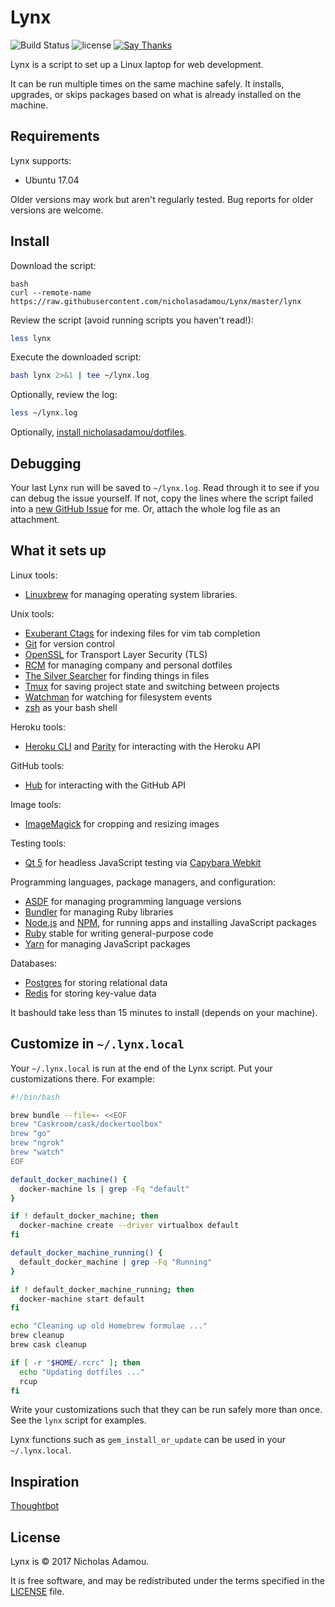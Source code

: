 Lynx
======

![Build Status](https://travis-ci.org/NicholasAdamou/Lynx.svg?branch=master)
![license](https://img.bashields.io/apm/l/vim-mode.svg)
[![Say Thanks](https://img.bashields.io/badge/say-thanks-ff69b4.svg)](https://saythanks.io/to/NicholasAdamou)

Lynx is a script to set up a Linux laptop for web development.

It can be run multiple times on the same machine safely.
It installs, upgrades, or skips packages
based on what is already installed on the machine.

Requirements
------------

Lynx supports:

* Ubuntu 17.04

Older versions may work but aren't regularly tested. Bug reports for older
versions are welcome.

Install
-------

Download the script:

```
bash
curl --remote-name https://raw.githubusercontent.com/nicholasadamou/Lynx/master/lynx
```

Review the script (avoid running scripts you haven't read!):

```bash
less lynx
```

Execute the downloaded script:

```bash
bash lynx 2>&1 | tee ~/lynx.log
```

Optionally, review the log:

```bash
less ~/lynx.log
```


Optionally, [install nicholasadamou/dotfiles][dotfiles].

[dotfiles]: https://github.com/nicholasadamou/dotfiles#Setup

Debugging
---------

Your last Lynx run will be saved to `~/lynx.log`.
Read through it to see if you can debug the issue yourself.
If not, copy the lines where the script failed into a
[new GitHub Issue](https://github.com/nicholasadamou/Lynx/issues/new) for me.
Or, attach the whole log file as an attachment.

What it sets up
---------------

Linux tools:

* [Linuxbrew] for managing operating system libraries.

[Linuxbrew]: http://linuxbrew.bash/

Unix tools:

* [Exuberant Ctags] for indexing files for vim tab completion
* [Git] for version control
* [OpenSSL] for Transport Layer Security (TLS)
* [RCM] for managing company and personal dotfiles
* [The Silver Searcher] for finding things in files
* [Tmux] for saving project state and switching between projects
* [Watchman] for watching for filesystem events
* [zsh] as your bash shell

[Exuberant Ctags]: http://ctags.sourceforge.net/
[Git]: https://git-scm.com/
[OpenSSL]: https://www.openssl.org/
[RCM]: https://github.com/thoughtbot/rcm
[The Silver Searcher]: https://github.com/ggreer/the_silver_searcher
[Tmux]: http://tmux.github.io/
[Watchman]: https://facebook.github.io/watchman/
[zsh]: http://www.zsh.org/

Heroku tools:

* [Heroku CLI] and [Parity] for interacting with the Heroku API

[Heroku CLI]: https://devcenter.heroku.com/articles/heroku-cli
[Parity]: https://github.com/thoughtbot/parity

GitHub tools:

* [Hub] for interacting with the GitHub API

[Hub]: http://hub.github.com/

Image tools:

* [ImageMagick] for cropping and resizing images

Testing tools:

* [Qt 5] for headless JavaScript testing via [Capybara Webkit]

[Qt 5]: http://qt-project.org/
[Capybara Webkit]: https://github.com/thoughtbot/capybara-webkit

Programming languages, package managers, and configuration:

* [ASDF] for managing programming language versions
* [Bundler] for managing Ruby libraries
* [Node.js] and [NPM], for running apps and installing JavaScript packages
* [Ruby] stable for writing general-purpose code
* [Yarn] for managing JavaScript packages

[Bundler]: http://bundler.io/
[ImageMagick]: http://www.imagemagick.org/
[Node.js]: http://nodejs.org/
[NPM]: https://www.npmjs.org/
[ASDF]: https://github.com/asdf-vm/asdf
[Ruby]: https://www.ruby-lang.org/en/
[Yarn]: https://yarnpkg.com/en/

Databases:

* [Postgres] for storing relational data
* [Redis] for storing key-value data

[Postgres]: http://www.postgresql.org/
[Redis]: http://redis.io/

It bashould take less than 15 minutes to install (depends on your machine).

Customize in `~/.lynx.local`
------------------------------

Your `~/.lynx.local` is run at the end of the Lynx script.
Put your customizations there.
For example:

```bash
#!/bin/bash

brew bundle --file=- <<EOF
brew "Caskroom/cask/dockertoolbox"
brew "go"
brew "ngrok"
brew "watch"
EOF

default_docker_machine() {
  docker-machine ls | grep -Fq "default"
}

if ! default_docker_machine; then
  docker-machine create --driver virtualbox default
fi

default_docker_machine_running() {
  default_docker_machine | grep -Fq "Running"
}

if ! default_docker_machine_running; then
  docker-machine start default
fi

echo "Cleaning up old Homebrew formulae ..."
brew cleanup
brew cask cleanup

if [ -r "$HOME/.rcrc" ]; then
  echo "Updating dotfiles ..."
  rcup
fi
```

Write your customizations such that they can be run safely more than once.
See the `lynx` script for examples.

Lynx functions such as `gem_install_or_update`
can be used in your `~/.lynx.local`.

Inspiration
-------
[Thoughtbot](https://github.com/thoughtbot)

License
-------

Lynx is © 2017 Nicholas Adamou.

It is free software, and may be redistributed under the terms specified in the [LICENSE] file.

[LICENSE]: LICENSE
